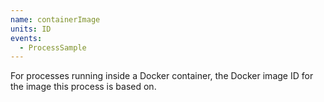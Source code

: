 ```yaml
---
name: containerImage
units: ID
events:
  - ProcessSample
---
```


For processes running inside a Docker container, the Docker image ID for the image this process is based on.
